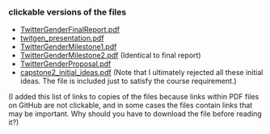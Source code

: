 ### clickable versions of the files
- [TwitterGenderFinalReport.pdf](http://andy.harless.us/twitgen/TwitterGenderFinalReport.pdf)
- [twitgen_presentation.pdf](http://andy.harless.us/twitgen/twitgen_presentation.pdf)
- [TwitterGenderMilestone1.pdf](http://andy.harless.us/twitgen/TwitterGenderMilestone1.pdf)
- [TwitterGenderMilestone2.pdf](http://andy.harless.us/twitgen/TwitterGenderMilestone2.pdf) (Identical to final report)
- [TwitterGenderProposal.pdf](http://andy.harless.us/twitgen/TwitterGenderProposal.pdf) 
- [capstone2_initial_ideas.pdf](http://andy.harless.us/twitgen/capstone2_initial_ideas.pdf) (Note that I ultimately rejected all these initial ideas. The file is included just to satisfy the course requirement.)

(I added this list of links to copies of the files because links within PDF files on GitHub are not clickable, and in some cases the files contain links that may be important.  Why should you have to download the file before reading it?)
